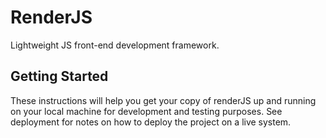 # RenderJS
Lightweight JS front-end development framework.

## Getting Started

These instructions will help you get your copy of renderJS up and running on your local machine for development and testing purposes. See deployment for notes on how to deploy the project on a live system.
